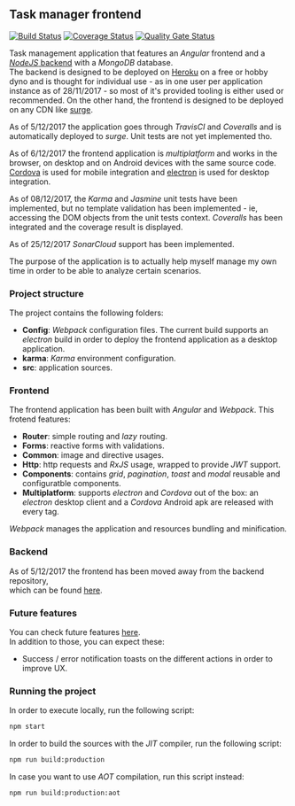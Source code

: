 ## Task manager frontend

[![Build Status](https://travis-ci.org/damoresa/taskmanager-frontend.svg?branch=master)](https://travis-ci.org/damoresa/taskmanager-frontend)
[![Coverage Status](https://coveralls.io/repos/github/damoresa/taskmanager-frontend/badge.svg)](https://coveralls.io/github/damoresa/taskmanager-frontend)
[![Quality Gate Status](https://sonarcloud.io/api/project_badges/measure?project=taskmanager-frontend&metric=alert_status)](https://sonarcloud.io/dashboard?id=taskmanager-frontend)

Task management application that features an _Angular_ frontend 
and a [_NodeJS_ backend](https://github.com/damoresa/taskmanager) 
with a _MongoDB_ database.  
The backend is designed to be deployed on [Heroku](https://www.heroku.com) 
on a free or hobby dyno and is thought for individual use - as in one 
user per application instance as of 28/11/2017 - so most of it's 
provided tooling is either used or recommended. On the other hand, the 
frontend is designed to be deployed on any CDN like [surge](https://surge.sh/). 
  
As of 5/12/2017 the application goes through _TravisCI_ and _Coveralls_ 
and is automatically deployed to _surge_. Unit tests are not yet implemented tho.
  
As of 6/12/2017 the frontend application is _multiplatform_ and works in the 
browser, on desktop and on Android devices with the same source code. 
[Cordova](https://cordova.apache.org/) is used for mobile integration 
and [electron](https://electronjs.org/) is used for desktop integration.
  
As of 08/12/2017, the _Karma_ and _Jasmine_ unit tests have been implemented, but 
no template validation has been implemented - ie, accessing the DOM objects from 
the unit tests context. _Coveralls_ has been integrated and the coverage result is 
displayed.

As of 25/12/2017 _SonarCloud_ support has been implemented.
  
The purpose of the application is to actually help myself manage 
my own time in order to be able to analyze certain scenarios.
  
  
### Project structure
  
The project contains the following folders:
* __Config__: _Webpack_ configuration files. The current build supports an _electron_ 
build in order to deploy the frontend application as a desktop application.
* __karma__: _Karma_ environment configuration.
* __src__: application sources.
  
  
### Frontend
  
The frontend application has been built with _Angular_ and _Webpack_. 
This frotend features: 
  
* __Router__: simple routing and _lazy_ routing.
* __Forms__: reactive forms with validations.
* __Common__: image and directive usages.
* __Http__: http requests and _RxJS_ usage, wrapped to provide _JWT_ support.
* __Components__: contains _grid_, _pagination_, _toast_ and _modal_ 
reusable and configuratble components.
* __Multiplatform__: supports _electron_ and _Cordova_ out of the box: an _electron_ 
desktop client and a _Cordova_ Android apk are released with every tag.
  
_Webpack_ manages the application and resources bundling and minification.
  
  
### Backend
  
As of 5/12/2017 the frontend has been moved away from the backend repository,  
which can be found [here](https://github.com/damoresa/taskmanager).
  
  
### Future features
  
You can check future features [here](https://github.com/damoresa/taskmanager#future-features).  
In addition to those, you can expect these:
* Success / error notification toasts on the different actions in order to improve UX.
  
  
### Running the project

In order to execute locally, run the following script:

```bash
npm start
```
  
In order to build the sources with the _JIT_ compiler, run the following script:

```bash
npm run build:production
```
  
In case you want to use _AOT_ compilation, run this script instead:

```bash
npm run build:production:aot
```
